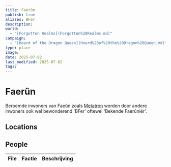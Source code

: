 ```yaml
---
title: Faerûn
publish: true
aliases: BFer
description: 
world:
  - "[Forgotten Realms](Forgotten%20Realms.md)"
campaign:
  - "[Hoard of the Dragon Queen](Hoard%20of%20the%20Dragon%20Queen.md)"
type: place
image: 
date: 2025-07-02
last_modified: 2025-07-02
tags: 
---
```

# Faerûn
Beroemde inwoners van Faeûn zoals [Metatron](/content/Characters/Metatron%20and%20The%20Meta%20Band/Metatron.md) worden door andere inwoners ook wel bewonderend 'BFer' oftewel 'Bekende Faerûniër'.

## Locations

## People
| File | Factie | Beschrijving |
| ---- | ------ | ------------ |

